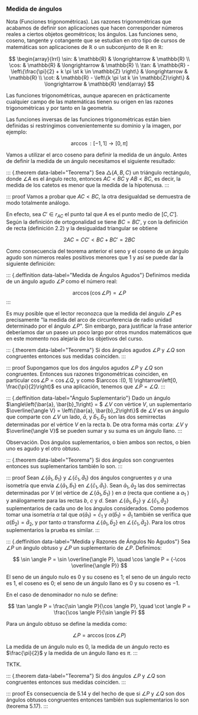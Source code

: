 


### Medida de ángulos

Nota (Funciones trigonométricas). Las razones trigonométricas que acabamos
de definir son aplicaciones que hacen corresponder números reales a ciertos
objetos geométricos; los ángulos. Las funciones seno, coseno, tangente y
cotangente que se estudian en otro tipo de cursos de matemáticas son
aplicaciones de $\mathbb{R}$ o un subconjunto de $\mathbb{R}$ en
$\mathbb{R}$:

$$
\begin{array}{lrrl}
  \sin: & \mathbb{R}  & \longrightarrow & \mathbb{R} \\
  \cos: & \mathbb{R}  & \longrightarrow & \mathbb{R} \\
  \tan: & \mathbb{R} - \left\{\frac{\pi}{2} + k \pi \st k \in \mathbb{Z}
    \right\} & \longrightarrow & \mathbb{R} \\
  \cot: & \mathbb{R} - \left\{k \pi \st k \in \mathbb{Z}\right\} &
    \longrightarrow & \mathbb{R}
\end{array}
$$

Las funciones trigonométricas, aunque aparecen en prácticamente cualquier
campo de las matemáticas tienen su origen en las razones trigonométricas y
por tanto en la geometría.

Las funciones inversas de las funciones trigonométricas están bien definidas
si restringimos convenientemente su dominio y la imagen, por ejemplo:

$$ \arccos: [-1, 1] \rightarrow[0, \pi] $$

Vamos a utilizar el arco coseno para definir la medida de un ángulo. Antes
de definir la medida de un ángulo necesitamos el siguiente resultado:

::: {.theorem data-label="Teorema"}
Sea $\triangle\{A, B, C\}$ un triángulo rectángulo, donde $\angle A$ es el
ángulo recto, entonces $A C < B C$ y $A B < B C$, es decir, la medida de los
catetos es menor que la medida de la hipotenusa.
:::

::: proof
Vamos a probar que $A C < B C$, la otra desigualdad se demuestra de modo
totalmente análogo.

En efecto, sea $C' \in r_{A C}$ el punto tal que $A$ es el punto medio de
$[C, C']$. Según la definición de ortogonalidad se tiene $B C = B C'$, y con
la definición de recta (definición 2.2) y la desigualdad triangular se
obtiene

$$ 2 A C = C C' < B C + B C' = 2 B C $$

Como consecuencia del teorema anterior el seno y el coseno de un ángulo
agudo son números reales positivos menores que 1 y así se puede dar la
siguiente definición:

::: {.deffinition data-label="Medida de Ángulos Agudos"}
Definimos medida de un ángulo agudo $\angle P$ como el número real:

$$ \arccos(\cos \angle P) = \angle P $$
:::

Es muy posible que el lector reconozca que la medida del ángulo $\angle P$
es precisamente "la medida del arco de circunferencia de radio unidad
determinado por el ángulo $\angle P$". Sin embargo, para justificar la frase
anterior deberíamos dar un paseo un poco largo por otros mundos matemáticos
que en este momento nos alejaría de los objetivos del curso.

::: {.theorem data-label="Teorema"}
Si dos ángulos agudos $\angle P$ y $\angle Q$ son congruentes entonces sus
medidas coinciden.
:::

::: proof
Supongamos que los dos ángulos agudos $\angle P$ y $\angle Q$ son
congruentes. Entonces sus razones trigonométricas coinciden, en particular
$\cos \angle P = \cos \angle Q$, y como $\arccos :(0, 1] \rightarrow\left[0,
\frac{\pi}{2}\right)$ es una aplicación, tenemos que $\angle P = \angle Q$.
:::

::: {.deffinition data-label="Ángulo Suplementario"}
Dado un ángulo $\angle\left\{\bar{a}, \bar{b}_1\right\} = $ $\angle V$ con
vértice $V$, un suplementario $\overline{\angle V} = \left\{\bar{a},
\bar{b}_2\right\}$ de $\angle V$ es un ángulo que comparte con $\angle V$ un
lado, $\bar{a}$, y $\bar{b}_1, \bar{b}_2$ son las dos semirrectas
determinadas por el vértice $V$ en la recta b. De otra forma más corta:
$\angle V$ y $\overline{\angle V}$ se pueden sumar y su suma es un ángulo
llano.
:::

<!-- ![Figura 5-8 Ángulos suplementarios](attachment:figura-5-8.png) -->

Observación. Dos ángulos suplementarios, o bien ambos son rectos, o bien uno
es agudo y el otro obtuso.

::: {.theorem data-label="Teorema"}
Si dos ángulos son congruentes entonces sus suplementarios también lo son.
:::

::: proof
Sean $\angle\left\{\bar{a}_1, \bar{b}_1\right\}$ y $\angle\left\{\bar{c}_1,
\bar{d}_1\right\}$ dos ángulos congruentes y $\alpha$ una isometría que
envía $\angle\left\{\bar{a}_1, \bar{b}_1\right\}$ en
$\angle\left\{\bar{c}_1, \bar{d}_1\right\}$. Sean $\bar{a}_1, \bar{a}_2$ las
dos semirrectas determinadas por $V$ (el vértice de $\angle\left\{\bar{a}_1,
\bar{b}_1\right\}$ ) en $a$ (recta que contiene a $a_{1}$ ) y análogamente
para las rectas $b$, $c$ y $d$. Sean $\angle\left\{\bar{a}_1,
\bar{b}_2\right\}$ y $\angle\left\{\bar{c}_1, \bar{d}_2\right\}$
suplementarios de cada uno de los ángulos considerados. Como podemos tomar
una isometría $\alpha$ tal que $\alpha\left(\bar{a}_1\right) = \bar{c}_1$ y
$\alpha\left(\bar{b}_1\right) = \bar{d}_1$ también se verifica que
$\alpha\left(\bar{b}_2\right) = \bar{d}_2$, y por tanto $\alpha$ transforma
$\angle\left\{\bar{a}_1, \bar{b}_2\right\}$ en $\angle\left\{\bar{c}_1,
\bar{d}_2\right\}$. Para los otros suplementarios la prueba es similar.
:::

::: {.deffinition data-label="Medida y Razones de Ángulos No Agudos"}
Sea $\angle P$ un ángulo obtuso y $\angle P$ un suplementario de $\angle P$.
Definimos:

$$ \sin \angle P = \sin \overline{\angle P}, \quad \cos \angle P = {-\cos
\overline{\angle P}} $$

El seno de un ángulo nulo es 0 y su coseno es 1; el seno de un ángulo recto
es 1, el coseno es 0; el seno de un ángulo llano es 0 y su coseno es ${-1}$.

En el caso de denominador no nulo se define:

$$ \tan \angle P = \frac{\sin \angle P}{\cos \angle P}, \quad \cot \angle P
= \frac{\cos \angle P}{\sin \angle P} $$

Para un ángulo obtuso se define la medida como:

$$ \angle P = \arccos (\cos \angle P) $$

La medida de un ángulo nulo es 0, la medida de un ángulo recto es
$\frac{\pi}{2}$ y la medida de un ángulo llano es $\pi$.
:::

TKTK.

::: {.theorem data-label="Teorema"}
Si dos ángulos $\angle P$ y $\angle Q$ son congruentes entonces sus medidas
coinciden.
:::

::: proof
Es consecuencia de 5.14 y del hecho de que si $\angle P$ y $\angle Q$ son
dos ángulos obtusos congruentes entonces también sus suplementarios lo son
(teorema 5.17).
:::







